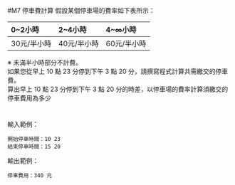 #M7	停車費計算
假設某個停車場的費率如下表所示：

|0~2小時|2~4小時|4~∞小時|
|:--|:--|:--|
|30元/半小時|40元/半小時|60元/半小時|

※ 未滿半小時部分不計費。<br>
如果您從早上 10 點 23 分停到下午 3 點 20 分，請撰寫程式計算共需繳交的停車費。<br>
算出早上 10 點 23 分停到下午 3 點 20 分的時差，以停車場的費率計算須繳交的停車費用為多少
#
輸入範例： 
```
開始停車時間：10 23
結束停車時間：15 20
```
輸出範例： 
```
停車費用：340 元
```
